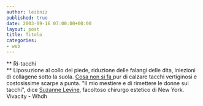 ```yaml
---
author: leibniz
published: true
date: 2003-09-16 07:00:00+00:00
layout: post
title: Titolo
categories:
- web
---
```


   ** Ri-tacchi   
**   Liposuzione al collo del piede, riduzione delle falangi delle dita, iniezioni di collagene sotto la suola.  [ Cosa non si fa ](http://www.vivacity.it/speciali/super/DettaglioArticolo/0,5315,1%7C0%7C312%7C230252,00.html)pur di calzare tacchi vertiginosi e costosissime scarpe a punta. "Il mio mestiere e di rimettere le donne sui tacchi", dice  [ Suzanne Levine](http://www.whdh.com/features/articles/specialreport/A303/), facoltoso chirurgo estetico di New York.   
Vivacity - Whdh

